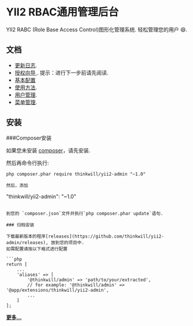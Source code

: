 YII2 RBAC通用管理后台
======================
YII2 RABC (Role Base Access Control)图形化管理系统. 轻松管理您的用户 :smile:.

文档
----

- [更新日志](CHANGELOG.md).
- [授权向导 ](http://www.yiichina.com/doc/guide/2.0/security-authorization). 提示：进行下一步前请先阅读.
- [基本配置](docs/guide/configuration.md)
- [使用方法](docs/guide/basic-usage.md).
- [用户管理](docs/guide/user-management.md).
- [菜单管理](docs/guide/using-menu.md).

安装
----

###Composer安装

如果您未安装 [composer](http://getcomposer.org/download/)，请先安装.

然后再命令行执行:

```
php composer.phar require thinkwill/yii2-admin "~1.0"

然后，添加

```
"thinkwill/yii2-admin": "~1.0"
```

到您的 `composer.json`文件并执行`php composer.phar update`语句.

### 归档安装

下载最新版本的程序[releases](https://github.com/thinkwill/yii2-admin/releases), 放到您的项目中.
如需配置请按以下格式进行配置

```php
return [
    ...
    'aliases' => [
        '@thinkwill/admin' => 'path/to/your/extracted',
        // for example: '@thinkwill/admin' => '@app/extensions/thinkwill/yii2-admin',
        ...
    ]
];
```

[**更多...**](docs/guide/configuration.md)

